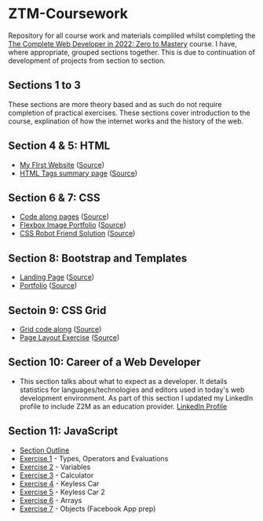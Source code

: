 # ZTM-Coursework
Repository for all course work and materials compliled whilst completing the [The Complete Web Developer in 2022: Zero to Mastery](https://academy.zerotomastery.io/p/complete-web-developer-zero-to-mastery) course.
I have, where appropriate, grouped sections together. This is due to continuation of development of projects from section to section.

## Sections 1 to 3
These sections are more theory based and as such do not require completion of practical exercises. These sections cover introduction to the course, explination of how the internet works and the history of the web. 

## Section 4 & 5: HTML
- [My FIrst Website](https://martinburton.github.io/ZTM-Coursework/S4_FirstWebsite/index.html)  ([Source](https://github.com/MartinBurton/ZTM-Coursework/tree/main/S4_FirstWebsite))
- [HTML Tags summary page](https://martinburton.github.io/ZTM-Coursework/S4_HTMLTags/htmlTagsPage.html) ([Source](https://github.com/MartinBurton/ZTM-Coursework/tree/main/S4_HTMLTags))

## Section 6 & 7: CSS
- [Code along pages](https://martinburton.github.io/ZTM-Coursework/S6_CSS/index.html) ([Source](https://github.com/MartinBurton/ZTM-Coursework/tree/main/S6_CSS))
- [Flexbox Image Portfolio](https://martinburton.github.io/ZTM-Coursework/S7_ImagePortfolio/index.html) ([Source](https://github.com/MartinBurton/ZTM-Coursework/tree/main/S7_ImagePortfolio))
- [CSS Robot Friend Solution](https://martinburton.github.io/ZTM-Coursework/S7_RobotFriend/Solution/index.html) ([Source](https://github.com/Martinburton/ZTM-Coursework/tree/main/S7_RobotFriend/Solution))

## Section 8: Bootstrap and Templates
- [Landing Page](https://martinburton.github.io/ZTM-Coursework/Section8/LandingPage/index.html) ([Source](https://github.com/Martinburton/ZTM-Coursework/tree/main/Section8/LandingPage))
- [Portfolio](https://martinburton.github.io/ZTM-Coursework/Section8/PortfolioPage/index.html) ([Source](https://github.com/Martinburton/ZTM-Coursework/tree/main/Section8/PortfolioPage))

## Sectoin 9: CSS Grid
- [Grid code along](https://martinburton.github.io/ZTM-Coursework/Section9/Grid/index.html) ([Source](https://github.com/Martinburton/ZTM-Coursework/tree/main/Section9/Grid))
- [Page Layout Exercise](https://martinburton.github.io/ZTM-Coursework/Section9/LayoutExercise/index.html) ([Source](https://github.com/Martinburton/ZTM-Coursework/tree/main/Section9/LayoutExercise))

## Section 10: Career of a Web Developer
- This section talks about what to expect as a developer. It details statistics for languages/technologies and editors used in today's web development environment. As part of this section I updated my LinkedIn profile to include Z2M as an education provider. [LinkedIn Profile](https://www.linkedin.com/in/martin-burton-2a4336185/)

## Section 11: JavaScript
- [Section Outline](https://github.com/MartinBurton/ZTM-Coursework/blob/main/Section11/SectionOutline.md)
- [Exercise 1](https://github.com/MartinBurton/ZTM-Coursework/blob/main/Section11/exercise1.md) - Types, Operators and Evaluations
- [Exercise 2](https://github.com/MartinBurton/ZTM-Coursework/blob/main/Section11/exercise2.md) - Variables
- [Exercise 3](https://github.com/MartinBurton/ZTM-Coursework/blob/main/Section11/Calculator/exercise3.md) - Calculator
- [Exercise 4](https://github.com/MartinBurton/ZTM-Coursework/blob/main/Section11/KeylessCar/exercise4.md) - Keyless Car
- [Exercise 5](https://github.com/MartinBurton/ZTM-Coursework/blob/main/Section11/KeylessCar2/exercise5.md) - Keyless Car 2
- [Exercise 6](https://github.com/MartinBurton/ZTM-Coursework/blob/main/Section11/Arrays/exercise6.md) - Arrays
- [Exercise 7](https://github.com/MartinBurton/ZTM-Coursework/blob/main/Section11/Objects/exercise7.md) - Objects (Facebook App prep)
